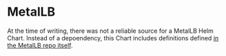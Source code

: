 # MetalLB

At the time of writing, there was not a reliable source for a MetalLB Helm Chart. Instead of a depoendency, this Chart includes definitions defined [in the MetalLB repo itself](https://github.com/metallb/metallb/blob/v0.13.11/config/manifests/metallb-native-prometheus.yaml).
